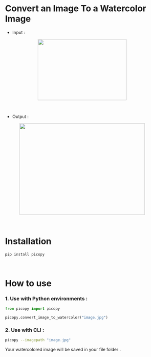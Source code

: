 # Convert an Image To a Watercolor Image 

+ Input :
<p align="center"><img src="https://github.com/Kiana-Jahanshid/picopy/raw/main/picopy/na.jpg" width="290" height="200" ></p> 

<br>

+ Output :
<p align="center"><img src="https://github.com/Kiana-Jahanshid/picopy/raw/main/picopy/watercolor.jpg" width="410" height="300" ></p>

<br/>

# Installation 

```bash
pip install picopy
```

<br>

# How to use 

### 1. Use with Python environments : 

```python
from picopy import picopy 

picopy.convert_image_to_watercolor("image.jpg") 
```

### 2. Use with CLI :

```bash
picopy --imagepath "image.jpg"
```



Your watercolored image will be saved in your file folder .
